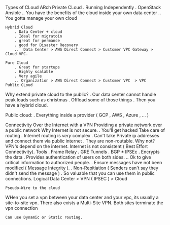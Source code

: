 Types of CLoud ARch
    Private CLoud
        . Running Independently
        . OpenStack Ansible
        .. You have the benefits of the cloud inside your own data center
        .. You gotta manage your own cloud

    Hybrid Cloud
        . Data Center + cloud
        . Ideal for migratoin
        . great for permance
        . good for Disaster Recovery
        ..  Data Center > AWS Direct Connect > Customer VPC Gateway > Cloud VPC.
    
    Pure Cloud
        . Great for startups
        . Highly scalable
        . Very agile
        .. Organization > AWS Direct Connect > Customer VPC  > VPC
    Public CLoud

Why extend private cloud to the public?
    . Our data center cannot handle peak loads such as christmas
    . Offload some of those things
    . Then you have a hybrid cloud.

Public cloud:
    . Everything inside a provider ( GCP , AWS , Azure  , ... )

Connectivity
    Over the Internet with a VPN
        Providing a private network over  a public network
        Why
            Internet is not secure.
                . You'll get hacked
            Take care of routing
                .
            Internet routing is *very* complex
                .
            Can't take Private ip addresses and connect them via public internet . They are non-routable.
        Why not?
            VPN's depend on the internet.
                Internet is not consistent ( Best Effort Connectivity).
        Tools
            . Frame Relay
            . GRE Tunnels
            . BGP
            * IPSEc
                . Encrypts the data
                . Provides authentication of users on both sides.
                    .. Ok to give critical information to authorized people.
                . Ensure messages have not been modified ( Message Integrity ).
                . Non-Repitiation ( Senders can't say they didn't send the message )
                . So valuable that you can use them in public connections.
            Logical
                Data Center > VPN ( IPSEC ) > Cloud

    Pseudo-Wire to the cloud

WHen you set a vpn between your data center and your vpc, its usually a site-to-site vpn.
There also exists a Multi-Site VPN.
    Both sites terminate the vpn connection

    Can use Dynamic or Static routing.
